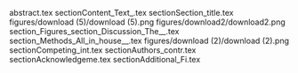 abstract.tex
sectionContent_Text_.tex
sectionSection_title.tex
figures/download (5)/download (5).png
figures/download2/download2.png
section_Figures_section_Discussion_The__.tex
section_Methods_All_in_house__.tex
figures/download (2)/download (2).png
sectionCompeting_int.tex
sectionAuthors_contr.tex
sectionAcknowledgeme.tex
sectionAdditional_Fi.tex

